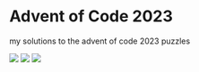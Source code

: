 # Advent of Code 2023

my solutions to the advent of code 2023 puzzles

![](https://img.shields.io/badge/day%20📅-2-blue)    ![](https://img.shields.io/badge/stars%20⭐-4-yellow)    ![](https://img.shields.io/badge/days%20completed-2-red)
